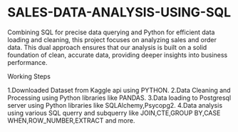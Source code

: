 # SALES-DATA-ANALYSIS-USING-SQL

Combining SQL for precise data querying and Python for efficient data loading and cleaning, this project focuses on analyzing sales and order data. This dual approach ensures that our analysis is built on a solid foundation of clean, accurate data, providing deeper insights into business performance.

Working Steps

1.Downloaded Dataset from Kaggle api using PYTHON.
2.Data Cleaning and Processing using Python libraries like PANDAS.
3.Data loading to Postgresql server using Python libraries like SQLAlchemy,Psycopg2.
4.Data analysis using various SQL querry and subquerry like JOIN,CTE,GROUP BY,CASE WHEN,ROW_NUMBER,EXTRACT and more.

